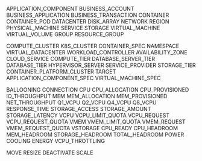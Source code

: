 APPLICATION_COMPONENT
BUSINESS_ACCOUNT
BUSINESS_APPLICATION
BUSINESS_TRANSACTION
CONTAINER
CONTAINER_POD
DATACENTER
DISK_ARRAY
NETWORK
REGION
PHYSICAL_MACHINE
SERVICE
STORAGE
VIRTUAL_MACHINE
VIRTUAL_VOLUME
GROUP
RESOURCE_GROUP

COMPUTE_CLUSTER
K8S_CLUSTER
CONTAINER_SPEC
NAMESPACE
VIRTUAL_DATACENTER
WORKLOAD_CONTROLLER
AVAILABILITY_ZONE
CLOUD_SERVICE
COMPUTE_TIER
DATABASE_SERVER_TIER
DATABASE_TIER
HYPERVISOR_SERVER
SERVICE_PROVIDER
STORAGE_TIER
CONTAINER_PLATFORM_CLUSTER
TARGET
APPLICATION_COMPONENT_SPEC
VIRTUAL_MACHINE_SPEC



BALLOONING
CONNECTION
CPU
CPU_ALLOCATION
CPU_PROVISIONED
IO_THROUGHPUT
MEM
MEM_ALLOCATION
MEM_PROVISIONED
NET_THROUGHPUT
Q1_VCPU
Q2_VCPU
Q4_VCPU
Q8_VCPU
RESPONSE_TIME
STORAGE_ACCESS
STORAGE_AMOUNT
STORAGE_LATENCY
VCPU
VCPU_LIMIT_QUOTA
VCPU_REQUEST
VCPU_REQUEST_QUOTA
VMEM
VMEM_LIMIT_QUOTA
VMEM_REQUEST
VMEM_REQUEST_QUOTA
VSTORAGE
CPU_READY
CPU_HEADROOM
MEM_HEADROOM
STORAGE_HEADROOM
TOTAL_HEADROOM
POWER
COOLING
ENERGY
VCPU_THROTTLING



MOVE
RESIZE
DEACTIVATE
SCALE